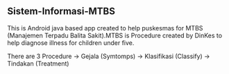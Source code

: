 ## Sistem-Informasi-MTBS
This is Android java based app created to help puskesmas for MTBS (Manajemen Terpadu Balita Sakit).MTBS is Procedure created by DinKes to help diagnose illness for children under five. 

There are 3 Procedure 
-> Gejala (Symtomps)
-> Klasifikasi (Classify)
-> Tindakan (Treatment)


